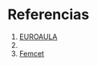 # Referencias

1. [EUROAULA](https://www.euroaula.com/es/desarrollo-profesional-y-personal)
2. 
3. [Femcet](https://femcet.com/es/objetivos-de-desarrollo-sostenible-u-ods-que-son-y-agenda-2030/?gad_source=1&gclid=Cj0KCQiA0--6BhCBARIsADYqyL-vz9MHeeAnmYXHpapljuwKvPCxqDoknL0ZZnQqyoavPC902qjUBEEaAn2hEALw_wcB)
